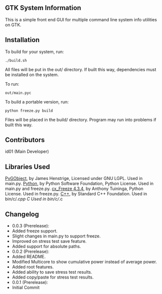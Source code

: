 ## GTK System Information
This is a simple front end GUI for multiple command line system info utilities on GTK.

## Installation
To build for your system, run: 
```
./build.sh
```
All files will be put in the out/ directory. If built this way, dependencies must be installed on the system.

To run:
```
out/main.pyc
```

To build a portable version, run:
```
python freeze.py build
```
Files will be placed in the build/ directory. Program may run into problems if built this way.

## Contributors
id01 (Main Developer)

## Libraries Used
[PyGObject](http://www.pygtk.org/), by James Henstrige, Licensed under GNU LGPL. Used in main.py.
[Python](https://www.python.org/), by Python Software Foundation, Python License. Used in main.py and freeze.py.
[cx_Freeze 4.3.4](https://pypi.python.org/pypi/cx_freeze), by Anthony Tuininga, Python License. Used in freeze.py.
[C++](https://isocpp.org), by Standard C++ Foundation. Used in bin/c/*.cpp
C Used in bin/c/*.c

## Changelog
* 0.0.3 (Prerelease):
 * Added freeze support.
 * Slight changes in main.py to support freeze.
 * Improved on stress test save feature.
 * Added support for absolute paths.
* 0.0.2 (Prerelease):
 * Added README.
 * Modified Multicore to show cumulative power instead of average power.
 * Added root features.
 * Added ability to save stress test results.
 * Added copy/paste for stress test results.
* 0.0.1 (Prerelease):
 * Initial Commit